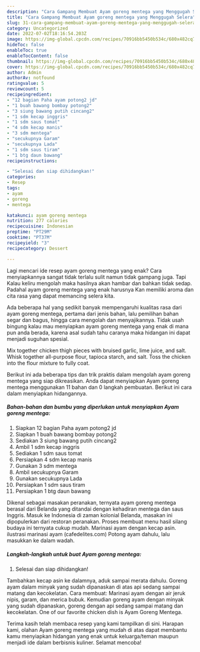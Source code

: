 ```yaml
---
description: "Cara Gampang Membuat Ayam goreng mentega yang Menggugah Selera"
title: "Cara Gampang Membuat Ayam goreng mentega yang Menggugah Selera"
slug: 31-cara-gampang-membuat-ayam-goreng-mentega-yang-menggugah-selera
category: Uncategorized
date: 2022-07-02T18:16:54.203Z
image: https://img-global.cpcdn.com/recipes/70916bb5450b534c/680x482cq70/ayam-goreng-mentega-foto-resep-utama.jpg
hideToc: false
enableToc: true
enableTocContent: false
thumbnail: https://img-global.cpcdn.com/recipes/70916bb5450b534c/680x482cq70/ayam-goreng-mentega-foto-resep-utama.jpg
cover: https://img-global.cpcdn.com/recipes/70916bb5450b534c/680x482cq70/ayam-goreng-mentega-foto-resep-utama.jpg
author: Admin
authorAv: notfound
ratingvalue: 5
reviewcount: 5
recipeingredient:
- "12 bagian Paha ayam potong2 jd"
- "1 buah bawang bombay potong2"
- "3 siung bawang putih cincang2"
- "1 sdm kecap inggris"
- "1 sdm saus tomat"
- "4 sdm kecap manis"
- "3 sdm mentega"
- "secukupnya Garam"
- "secukupnya Lada"
- "1 sdm saus tiram"
- "1 btg daun bawang"
recipeinstructions:

- "Selesai dan siap dihidangkan!"
categories:
- Resep
tags:
- ayam
- goreng
- mentega

katakunci: ayam goreng mentega 
nutrition: 277 calories
recipecuisine: Indonesian
preptime: "PT29M"
cooktime: "PT37M"
recipeyield: "3"
recipecategory: Dessert

---
```



Lagi mencari ide resep ayam goreng mentega yang enak? Cara menyiapkannya sangat tidak terlalu sulit namun tidak gampang juga. Tapi Kalau keliru mengolah maka hasilnya akan hambar dan bahkan tidak sedap. Padahal ayam goreng mentega yang enak harusnya Kan memiliki aroma dan cita rasa yang dapat memancing selera kita.


Ada beberapa hal yang sedikit banyak mempengaruhi kualitas rasa dari ayam goreng mentega, pertama dari jenis bahan, lalu pemilihan bahan segar dan bagus, hingga cara mengolah dan menyajikannya. Tidak usah bingung kalau mau menyiapkan ayam goreng mentega yang enak di mana pun anda berada, karena asal sudah tahu caranya maka hidangan ini dapat menjadi suguhan spesial.

Mix together chicken thigh pieces with bruised garlic, lime juice, and salt. Whisk together all-purpose flour, tapioca starch, and salt. Toss the chicken into the flour mixture to fully coat.


Berikut ini ada beberapa tips dan trik praktis dalam mengolah ayam goreng mentega yang siap dikreasikan. Anda dapat menyiapkan Ayam goreng mentega menggunakan 11 bahan dan 0 langkah pembuatan. Berikut ini cara dalam menyiapkan hidangannya.

<!--inarticleads1-->

##### Bahan-bahan dan bumbu yang diperlukan untuk menyiapkan Ayam goreng mentega:

1. Siapkan 12 bagian Paha ayam potong2 jd
1. Siapkan 1 buah bawang bombay potong2
1. Sediakan 3 siung bawang putih cincang2
1. Ambil 1 sdm kecap inggris
1. Sediakan 1 sdm saus tomat
1. Persiapkan 4 sdm kecap manis
1. Gunakan 3 sdm mentega
1. Ambil secukupnya Garam
1. Gunakan secukupnya Lada
1. Persiapkan 1 sdm saus tiram
1. Persiapkan 1 btg daun bawang


Dikenal sebagai masakan peranakan, ternyata ayam goreng mentega berasal dari Belanda yang ditandai dengan kehadiran mentega dan saus Inggris. Masuk ke Indonesia di zaman kolonial Belanda, masakan ini dipopulerkan dari restoran peranakan. Proses membuat menu hasil silang budaya ini ternyata cukup mudah. Marinasi ayam dengan kecap asin. ilustrasi marinasi ayam (cafedelites.com) Potong ayam dahulu, lalu masukkan ke dalam wadah. 

<!--inarticleads2-->

##### Langkah-langkah untuk buat Ayam goreng mentega:


1. Selesai dan siap dihidangkan!

Tambahkan kecap asin ke dalamnya, aduk sampai merata dahulu. Goreng ayam dalam minyak yang sudah dipanaskan di atas api sedang sampai matang dan kecokelatan. Cara membuat: Marinasi ayam dengan air jeruk nipis, garam, dan merica bubuk. Kemudian goreng ayam dengan minyak yang sudah dipanaskan, goreng dengan api sedang sampai matang dan kecokelatan. One of our favorite chicken dish is Ayam Goreng Mentega. 

Terima kasih telah membaca resep yang kami tampilkan di sini. Harapan kami, olahan Ayam goreng mentega yang mudah di atas dapat membantu kamu menyiapkan hidangan yang enak untuk keluarga/teman maupun menjadi ide dalam berbisnis kuliner. Selamat mencoba!
